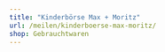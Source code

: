 ```yaml
---
title: "Kinderbörse Max + Moritz"
url: /meilen/kinderboerse-max-moritz/
shop: Gebrauchtwaren
---
```

